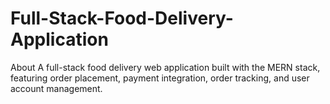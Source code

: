 # Full-Stack-Food-Delivery-Application
About A full-stack food delivery web application built with the MERN stack, featuring order placement, payment integration, order tracking, and user account management.
